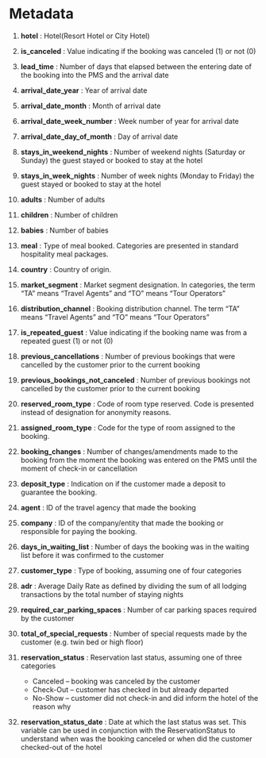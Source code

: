 # Metadata

1. **hotel** : Hotel(Resort Hotel or City Hotel)

2. **is_canceled** : Value indicating if the booking was canceled (1) or not (0)

3. **lead_time** : Number of days that elapsed between the entering date of the booking into the PMS and the arrival date

4. **arrival_date_year** : Year of arrival date

5. **arrival_date_month** : Month of arrival date

6. **arrival_date_week_number** : Week number of year for arrival date

7. **arrival_date_day_of_month** : Day of arrival date

8. **stays_in_weekend_nights** : Number of weekend nights (Saturday or Sunday) the guest stayed or booked to stay at the hotel

9. **stays_in_week_nights** : Number of week nights (Monday to Friday) the guest stayed or booked to stay at the hotel

10. **adults** : Number of adults

11. **children** : Number of children

12. **babies** : Number of babies

13. **meal** : Type of meal booked. Categories are presented in standard hospitality meal packages.

14. **country** : Country of origin.

15. **market_segment** : Market segment designation. In categories, the term “TA” means “Travel Agents” and “TO” means “Tour Operators”

16. **distribution_channel** : Booking distribution channel. The term “TA” means “Travel Agents” and “TO” means “Tour Operators”

17. **is_repeated_guest** : Value indicating if the booking name was from a repeated guest (1) or not (0)

18. **previous_cancellations** : Number of previous bookings that were cancelled by the customer prior to the current booking

19. **previous_bookings_not_canceled** : Number of previous bookings not cancelled by the customer prior to the current booking

20. **reserved_room_type** : Code of room type reserved. Code is presented instead of designation for anonymity reasons.

21. **assigned_room_type** : Code for the type of room assigned to the booking. 

22. **booking_changes** : Number of changes/amendments made to the booking from the moment the booking was entered on the PMS until the moment of check-in or cancellation

23. **deposit_type** : Indication on if the customer made a deposit to guarantee the booking.

24. **agent** : ID of the travel agency that made the booking

25. **company** : ID of the company/entity that made the booking or responsible for paying the booking.

26. **days_in_waiting_list** : Number of days the booking was in the waiting list before it was confirmed to the customer

27. **customer_type** : Type of booking, assuming one of four categories


28. **adr** : Average Daily Rate as defined by dividing the sum of all lodging transactions by the total number of staying nights

29. **required_car_parking_spaces** : Number of car parking spaces required by the customer

30. **total_of_special_requests** : Number of special requests made by the customer (e.g. twin bed or high floor)

31. **reservation_status** : Reservation last status, assuming one of three categories
    - Canceled – booking was canceled by the customer
    - Check-Out – customer has checked in but already departed
    - No-Show – customer did not check-in and did inform the hotel of the reason why


32. **reservation_status_date** : Date at which the last status was set. This variable can be used in conjunction with the ReservationStatus to understand when was the booking canceled or when did the customer checked-out of the hotel
